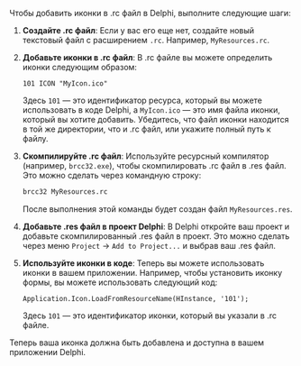 Чтобы добавить иконки в .rc файл в Delphi, выполните следующие шаги:

1. **Создайте .rc файл**: Если у вас его еще нет, создайте новый текстовый файл с расширением `.rc`. Например, `MyResources.rc`.

2. **Добавьте иконки в .rc файл**: В .rc файле вы можете определить иконки следующим образом:

   ```plaintext
   101 ICON "MyIcon.ico"
   ```

   Здесь `101` — это идентификатор ресурса, который вы можете использовать в коде Delphi, а `MyIcon.ico` — это имя файла иконки, который вы хотите добавить. Убедитесь, что файл иконки находится в той же директории, что и .rc файл, или укажите полный путь к файлу.

3. **Скомпилируйте .rc файл**: Используйте ресурсный компилятор (например, `brcc32.exe`), чтобы скомпилировать .rc файл в .res файл. Это можно сделать через командную строку:

   ```bash
   brcc32 MyResources.rc
   ```

   После выполнения этой команды будет создан файл `MyResources.res`.

4. **Добавьте .res файл в проект Delphi**: В Delphi откройте ваш проект и добавьте скомпилированный .res файл в проект. Это можно сделать через меню `Project` -> `Add to Project...` и выбрав ваш .res файл.

5. **Используйте иконки в коде**: Теперь вы можете использовать иконки в вашем приложении. Например, чтобы установить иконку формы, вы можете использовать следующий код:

   ```delphi
   Application.Icon.LoadFromResourceName(HInstance, '101');
   ```

   Здесь `101` — это идентификатор иконки, который вы указали в .rc файле.

Теперь ваша иконка должна быть добавлена и доступна в вашем приложении Delphi.